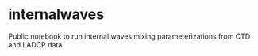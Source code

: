 # internalwaves
Public notebook to run internal waves mixing parameterizations from CTD and LADCP data
